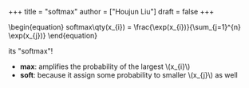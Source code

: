 +++
title = "softmax"
author = ["Houjun Liu"]
draft = false
+++

\begin{equation}
softmax\qty(x\_{i})  = \frac{\exp(x\_{i})}{\sum\_{j=1}^{n} \exp(x\_{j})}
\end{equation}

its "softmax"!

-   **max**: amplifies the probability of the largest \\(x\_{i}\\)
-   **soft**: because it assign some probability to smaller \\(x\_{j}\\) as well
